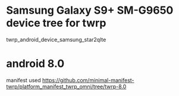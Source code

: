 # Samsung Galaxy S9+ SM-G9650 device tree for twrp
twrp_android_device_samsung_star2qlte

# android 8.0
manifest used
https://github.com/minimal-manifest-twrp/platform_manifest_twrp_omni/tree/twrp-8.0
